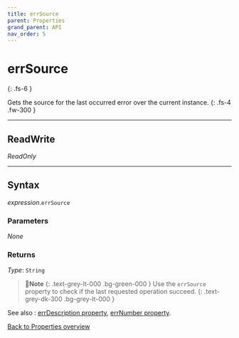 ```yaml
---
title: errSource
parent: Properties
grand_parent: API
nav_order: 5
---
```


# errSource
{: .fs-6 }

Gets the source for the last occurred error over the current instance.
{: .fs-4 .fw-300 }

---

## ReadWrite

_ReadOnly_

---

## Syntax

*expression*.`errSource`

### Parameters

_None_

### Returns

*Type*: `String`

>📝**Note**
>{: .text-grey-lt-000 .bg-green-000 }
>Use the `errSource` property to check if the last requested operation succeed.
{: .text-grey-dk-300 .bg-grey-lt-000 }

See also
:  [errDescription property](https://ws-garcia.github.io/VBA-CSV-interface/api/properties/errdescription.html), [errNumber property](https://ws-garcia.github.io/VBA-CSV-interface/api/properties/errnumber.html).

[Back to Properties overview](https://ws-garcia.github.io/VBA-CSV-interface/api/properties/)
